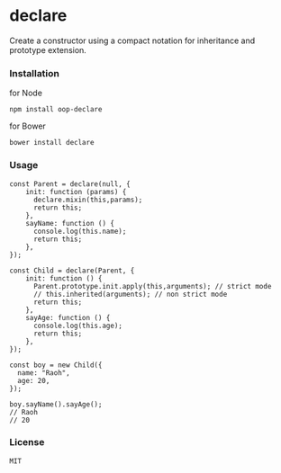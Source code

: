 declare
=======

Create a constructor using a compact notation for inheritance and prototype extension.

### Installation

for Node

    npm install oop-declare

for Bower

    bower install declare

### Usage

    const Parent = declare(null, {
        init: function (params) {
          declare.mixin(this,params);
          return this;
        },
        sayName: function () {
          console.log(this.name);
          return this;
        },
    });

    const Child = declare(Parent, {
        init: function () {
          Parent.prototype.init.apply(this,arguments); // strict mode
          // this.inherited(arguments); // non strict mode
          return this;
        },
        sayAge: function () {
          console.log(this.age);
          return this;
        },
    });

    const boy = new Child({
      name: "Raoh",
      age: 20,
    });

    boy.sayName().sayAge();
    // Raoh
    // 20

### License

    MIT
